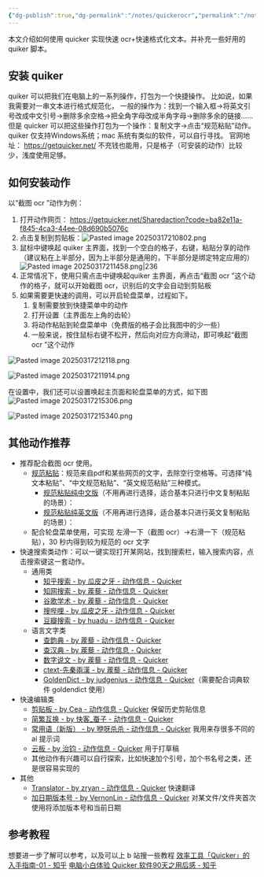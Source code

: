 ```yaml
---
{"dg-publish":true,"dg-permalink":"/notes/quickerocr","permalink":"/notes/quickerocr/","created":"2025-03-17T21:03:55.920+08:00","updated":"2025-03-17T21:57:13.641+08:00"}
---
```


本文介绍如何使用 quicker 实现快速 ocr+快速格式化文本。并补充一些好用的 quiker 脚本。

## 安装 quiker
quiker 可以把我们在电脑上的一系列操作，打包为一个快捷操作。
比如说，如果我需要对一串文本进行格式规范化，
一般的操作为：找到一个输入框→将英文引号改成中文引号→删除多余空格→把全角字母改成半角字母→删除多余的链接……
但是 quicker 可以把这些操作打包为一个操作：复制文字→点击“规范粘贴”动作。
quiker 仅支持Windows系统；mac 系统有类似的软件，可以自行寻找。
官网地址： https://getquicker.net/
不充钱也能用，只是格子（可安装的动作）比较少，浅度使用足够。
## 如何安装动作
以“截图 ocr ”动作为例：
1. 打开动作网页： https://getquicker.net/Sharedaction?code=ba82e11a-f845-4ca3-44ee-08d690b5076c
2. 点击复制到剪贴板：![Pasted image 20250317210802.png](/img/user/09%20settings/Z%20attachment/Pasted%20image%2020250317210802.png)
3. 鼠标中键唤起 quiker 主界面，找到一个空白的格子，右键，粘贴分享的动作（建议粘在上半部分，因为上半部分是通用的，下半部分是绑定特定应用的）![Pasted image 20250317211458.png|236](/img/user/09%20settings/Z%20attachment/Pasted%20image%2020250317211458.png)
4. 正常情况下，使用只需点击中键唤起quiker 主界面，再点击“截图 ocr ”这个动作的格子，就可以开始截图 ocr，识别后的文字会自动到剪贴板
5. 如果需要更快速的调用，可以开启轮盘菜单，过程如下。
	1. 复制需要放到快捷菜单中的动作
	2. 打开设置（主界面左上角的齿轮）
	3. 将动作粘贴到轮盘菜单中（免费版的格子会比我图中的少一些）
	4. 一般来说，按住鼠标右键不松开，然后向对应方向滑动，即可唤起“截图 ocr ”这个动作

![Pasted image 20250317212118.png](/img/user/09%20settings/Z%20attachment/Pasted%20image%2020250317212118.png)

![Pasted image 20250317211914.png](/img/user/09%20settings/Z%20attachment/Pasted%20image%2020250317211914.png)

在设置中，我们还可以设置唤起主页面和轮盘菜单的方式，如下图
![Pasted image 20250317215306.png](/img/user/09%20settings/Z%20attachment/Pasted%20image%2020250317215306.png)

![Pasted image 20250317215340.png](/img/user/09%20settings/Z%20attachment/Pasted%20image%2020250317215340.png)

## 其他动作推荐
- 推荐配合截图 ocr 使用。
	- [规范粘贴](https://getquicker.net/Sharedaction?code=cfc572a1-47c8-4fab-2457-08d6d7620f1e)：规范来自pdf和某些网页的文字，去除空行空格等。可选择“纯文本粘贴”、“中文规范粘贴”、“英文规范粘贴”三种模式。
		- [规范粘贴纯中文版](https://getquicker.net/Sharedaction?code=6fc45309-7a0a-4763-5368-08d6f4b99472&fromMyShare=true)（不用再进行选择，适合基本只进行中文复制粘贴的场景）：
		- [规范粘贴纯英文版](https://getquicker.net/sharedaction?code=a4f2c372-5d7e-4c6a-47db-08d79838aac0)（不用再进行选择，适合基本只进行英文复制粘贴的场景）：
	- 配合轮盘菜单使用，可实现 左滑一下（截图 ocr）→右滑一下（规范粘贴），30 秒内得到较为规范的 ocr 文字
- 快速搜索类动作：可以一键实现打开某网站，找到搜索栏，输入搜索内容，点击搜索键这一套动作。
	- 通用类
		- [知乎搜索 - by 瓜皮之牙 - 动作信息 - Quicker](https://getquicker.net/Sharedaction?code=ee54db79-b8ce-4175-677b-08d880549e56)
		- [知网搜索 - by 蒺藜 - 动作信息 - Quicker](https://getquicker.net/Sharedaction?code=350b5a6b-c74a-46f9-fa32-08dad9888ab4)
		- [谷歌学术 - by 蒺藜 - 动作信息 - Quicker](https://getquicker.net/Sharedaction?code=7f256c54-bcb2-438f-649c-08dd652533b7)
		- [搜哔哩 - by 瓜皮之牙 - 动作信息 - Quicker](https://getquicker.net/Sharedaction?code=5ee867b0-505e-455c-6776-08d880549e56)
		- [豆瓣搜索 - by huadu - 动作信息 - Quicker](https://getquicker.net/Sharedaction?code=e676b6c1-ddd6-4080-dc74-08d6d447ca05)
	- 语言文字类
		- [查韵典 - by 蒺藜 - 动作信息 - Quicker](https://getquicker.net/Sharedaction?code=f250232c-c762-4395-fa31-08dad9888ab4)
		- [查汉典 - by 蒺藜 - 动作信息 - Quicker](https://getquicker.net/Sharedaction?code=ad3507f9-5d11-43f8-fa34-08dad9888ab4)
		- [数字说文 - by 蒺藜 - 动作信息 - Quicker](https://getquicker.net/Sharedaction?code=cb9c759f-a95b-40d4-fa33-08dad9888ab4)
		- [ctext-先秦兩漢 - by 蒺藜 - 动作信息 - Quicker](https://getquicker.net/Sharedaction?code=c5779fc3-2180-413b-fa35-08dad9888ab4)
		- [GoldenDict - by judgenius - 动作信息 - Quicker](https://getquicker.net/Sharedaction?code=0ff2475a-f714-4a96-66cd-08d710cec307)（需要配合词典软件 goldendict 使用）
- 快速编辑类
	- [剪贴板 - by Cea - 动作信息 - Quicker](https://getquicker.net/Sharedaction?code=9ec53d43-5539-4571-6886-08d8c752bfcb) 保留历史剪贴信息
	- [简繁互换 - by 快客_蚕子 - 动作信息 - Quicker](https://getquicker.net/Sharedaction?code=53190fc1-34c5-4175-ea6c-08d7c0f8387a)
	- [常用语（新版） - by 咿呀杀杀 - 动作信息 - Quicker](https://getquicker.net/Sharedaction?code=1a8e7553-76e9-4527-66d7-08dbaa91cef1) 我用来存很多不同的 ai 提示词
	- [云板 - by 治钧 - 动作信息 - Quicker](https://getquicker.net/Sharedaction?code=66502c1c-6ce0-4edb-37bc-08d8346ce0f2) 用于打草稿
	- 其他动作有兴趣可以自行探索，比如快速加个引号，加个书名号之类，还是很容易实现的
- 其他
	- [Translator - by zryan - 动作信息 - Quicker](https://getquicker.net/Sharedaction?code=04393db9-f4bc-4871-7fb6-08db2506d1ed) 快速翻译
	- [加日期版本号 - by VernonLin - 动作信息 - Quicker](https://getquicker.net/sharedaction?code=2b5d8d44-b318-4bd7-55b3-08d7cbb492a7) 对某文件/文件夹首次使用将添加版本号和当前日期

## 参考教程
想要进一步了解可以参考，以及可以上 b 站搜一些教程
[效率工具「Quicker」的入手指南-01 - 知乎](https://zhuanlan.zhihu.com/p/673926713)
[电脑小白体验 Quicker 软件90天之用后感 - 知乎](https://zhuanlan.zhihu.com/p/305664217)